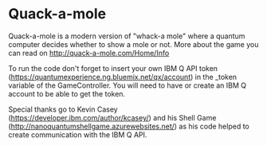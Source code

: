# Quack-a-mole
Quack-a-mole is a modern version of "whack-a mole" where a quantum computer decides whether to show a mole or not.
More about the game you can read on http://quack-a-mole.com/Home/Info

To run the code don't forget to insert your own IBM Q API token (https://quantumexperience.ng.bluemix.net/qx/account) in the _token variable of the GameController. You will need to have or create an IBM Q account to be able to get the token.

Special thanks go to Kevin Casey (https://developer.ibm.com/author/kcasey/) and his Shell Game (http://nanoquantumshellgame.azurewebsites.net/) as his code helped to create communication with the IBM Q API.
